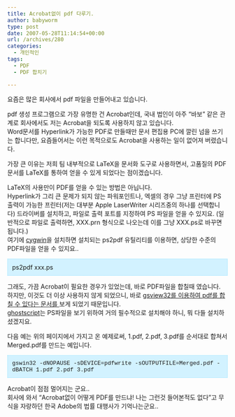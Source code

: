 ```yaml
---
title: Acrobat없이 pdf 다루기.
author: babyworm
type: post
date: 2007-05-28T11:14:54+00:00
url: /archives/280
categories:
  - 개인적인
tags:
  - PDF
  - PDF 합치기

---
```

요즘은 많은 회사에서 pdf 파일을 만들어내고 있습니다. 

pdf 생성 프로그램으로 가장 유명한 건 Acrobat인데, 국내 법인이 아주 &#8220;바보&#8221; 같은 관계로 회사에서도 저는 Acrobat을 되도록 사용하지 않고 있습니다.  
Word문서를 Hyperlink가 가능한 PDF로 만들때만 문서 편집용 PC에 깔린 넘을 쓰기는 합니다만, 요즘들어서는 이런 목적으로도 Acrobat을 사용하는 일이 없어져 버렸습니다. 

가장 큰 이유는 저희 팀 내부적으로 LaTeX을 문서화 도구로 사용하면서, 고품질의 PDF 문서를 LaTeX를 통하여 얻을 수 있게 되었다는 점이겠습니다. 

LaTeX의 사용만이 PDF를 얻을 수 있는 방법은 아닙니다.  
Hyperlink가 그리 큰 문제가 되지 않는 파워포인트나, 엑셀의 경우 그냥 프린터에 PS 출력이 가능한 프린터(저는 대부분 Apple LaserWriter 시리즈중의 하나를 선택합니다) 드라이버를 설치하고, 파일로 출력 포트를 지정하여 PS 파일을 얻을 수 있지요. (일반적으로 파일로 출력하면, XXX.prn 형식으로 나오는데 이를 그냥 XXX.ps로 바꾸면 됩니다.)  
여기에 <A href="http://www.cygwin.com/" target=_blank>cygwin</A>을 설치하면 설치되는 ps2pdf 유틸리티를 이용하면, 상당한 수준의 PDF파일을 얻을 수 있지요..

<DIV style="BORDER-RIGHT: #90e0ff 1px dotted; PADDING-RIGHT: 10px; BORDER-TOP: #90e0ff 1px dotted; PADDING-LEFT: 10px; PADDING-BOTTOM: 10px; BORDER-LEFT: #90e0ff 1px dotted; PADDING-TOP: 10px; BORDER-BOTTOM: #90e0ff 1px dotted; BACKGROUND-COLOR: #d2f2ff">
  ps2pdf xxx.ps
</DIV>

그래도, 가끔 Acrobat이 필요한 경우가 있었는데, 바로 PDF파일을 합칠때 였습니다.  
하지만, 이것도 더 이상 사용하지 않게 되었으니, 바로 <A href="https://www.cs.tcd.ie/Shane.OConchuir/Misc/MergingPDFs.html" target=_blank>gsview32를 이용하여 pdf를 합칠 수 있다는 문서를 </A>보게 되었기 때문입니다.  
<A href="http://www.cs.wisc.edu/~ghost/" target=_blank>ghostscript</A>는 PS파일을 보기 위하여 거의 필수적으로 설치해야 하니, 뭐 다들 설치하셨겠지요.

다음 예는 위의 페이지에서 가지고 온 예제로써, 1.pdf, 2.pdf, 3.pdf를 순서대로 합쳐서 Merged.pdf를 만드는 예입니다. 

<DIV style="BORDER-RIGHT: #90e0ff 1px dotted; PADDING-RIGHT: 10px; BORDER-TOP: #90e0ff 1px dotted; PADDING-LEFT: 10px; PADDING-BOTTOM: 10px; BORDER-LEFT: #90e0ff 1px dotted; PADDING-TOP: 10px; BORDER-BOTTOM: #90e0ff 1px dotted; BACKGROUND-COLOR: #d2f2ff">
  <FONT face=Courier size=2>gswin32 -dNOPAUSE -sDEVICE=pdfwrite -sOUTPUTFILE=Merged.pdf -dBATCH 1.pdf 2.pdf 3.pdf</FONT><br />
</DIV>

Acrobat이 점점 멀어지는 군요..  
회사에 와서 &#8220;Acrobat없이 어떻게 PDF를 만드냐! 나는 그런것 들어본적도 없다&#8221;고 무식을 자랑하던 한국 Adobe의 법률 대행사가 기억나는군요..